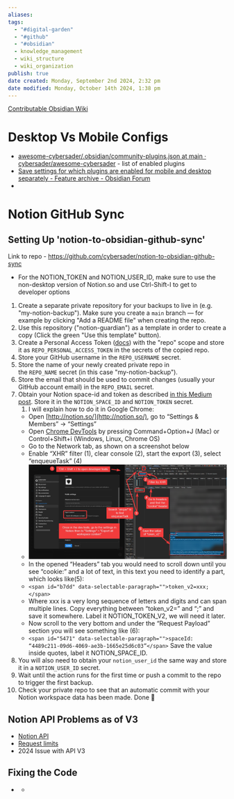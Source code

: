 ```yaml
---
aliases: 
tags:
  - "#digital-garden"
  - "#github"
  - "#obsidian"
  - knowledge_management
  - wiki_structure
  - wiki_organization
publish: true
date created: Monday, September 2nd 2024, 2:32 pm
date modified: Monday, October 14th 2024, 1:38 pm
---
```


[Contributable Obsidian Wiki](../../📁%2009%20-%20My%20Obsidian%20Stack/Contributable%20Obsidian%20Wiki/Contributable%20Obsidian%20Wiki.md)

# Desktop Vs Mobile Configs

- [awesome-cybersader/.obsidian/community-plugins.json at main · cybersader/awesome-cybersader](https://github.com/cybersader/awesome-cybersader/blob/main/.obsidian/community-plugins.json) - list of enabled plugins 
- [Save settings for which plugins are enabled for mobile and desktop separately - Feature archive - Obsidian Forum](https://forum.obsidian.md/t/save-settings-for-which-plugins-are-enabled-for-mobile-and-desktop-separately/36740) 
- 

# Notion GitHub Sync

## Setting Up 'notion-to-obsidian-github-sync'

Link to repo - https://github.com/cybersader/notion-to-obsidian-github-sync

- For the NOTION_TOKEN and NOTION_USER_ID, make sure to use the non-desktop version of Notion.so and use Ctrl-Shift-I to get to developer options

1. Create a separate private repository for your backups to live in (e.g. "my-notion-backup"). Make sure you create a `main` branch — for example by clicking "Add a README file" when creating the repo.
2. Use this repository ("notion-guardian") as a template in order to create a copy (Click the green "Use this template" button).
3. Create a Personal Access Token ([docs](https://docs.github.com/en/free-pro-team@latest/github/authenticating-to-github/creating-a-personal-access-token)) with the "repo" scope and store it as `REPO_PERSONAL_ACCESS_TOKEN` in the secrets of the copied repo.
4. Store your GitHub username in the `REPO_USERNAME` secret.
5. Store the name of your newly created private repo in the `REPO_NAME` secret (in this case "my-notion-backup").
6. Store the email that should be used to commit changes (usually your GitHub account email) in the `REPO_EMAIL` secret.
7. Obtain your Notion space-id and token as described [in this Medium post](https://medium.com/@arturburtsev/automated-notion-backups-f6af4edc298d). Store it in the `NOTION_SPACE_ID` and `NOTION_TOKEN` secret.
	1. I will explain how to do it in Google Chrome:
	- Open [http://notion.so/](http://notion.so/), go to “Settings & Members” → “Settings”
	- Open [Chrome DevTools](https://developers.google.com/web/tools/chrome-devtools) by pressing Command+Option+J (Mac) or Control+Shift+i (Windows, Linux, Chrome OS)
	- Go to the Network tab, as shown on a screenshot below
	- Enable “XHR” filter (1), clear console (2), start the export (3), select “enqueueTask” (4)
	- ![](_attachments/file-20241014133255265.png)
	- In the opened “Headers” tab you would need to scroll down until you see “cookie:” and a lot of text, in this text you need to identify a part, which looks like(5):
	- `<span id="b7dd" data-selectable-paragraph="">token_v2=xxx;</span>`
	- Where xxx is a very long sequence of letters and digits and can span multiple lines. Copy everything between “token\_v2=” and “;” and save it somewhere. Label it NOTION\_TOKEN\_V2, we will need it later.
	- Now scroll to the very bottom and under the “Request Payload” section you will see something like (6):
	- `<span id="5471" data-selectable-paragraph="">spaceId: “4489c211-09d6-4069-ae3b-1665e25d6c03”</span>`
Save the value inside quotes, label it NOTION\_SPACE\_ID.
8. You will also need to obtain your `notion_user_id` the same way and store it in a `NOTION_USER_ID` secret.
9. Wait until the action runs for the first time or push a commit to the repo to trigger the first backup.
10. Check your private repo to see that an automatic commit with your Notion workspace data has been made. Done 🙌

## Notion API Problems as of V3

- [Notion API](https://developers.notion.com/reference/intro)
- [Request limits](https://developers.notion.com/reference/request-limits)
- 2024 Issue with API V3

## Fixing the Code

- -